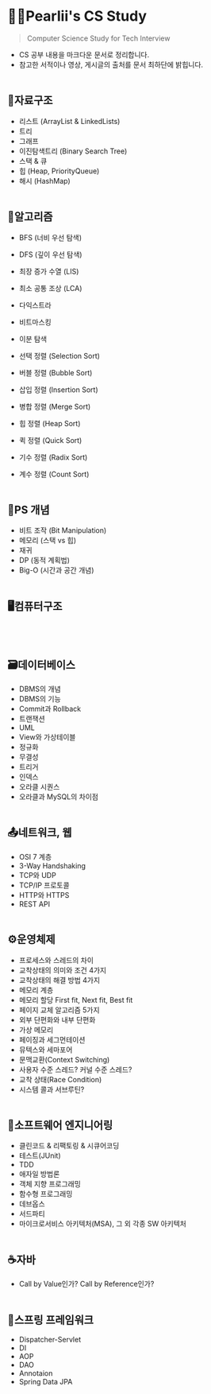 # 🐱‍👓Pearlii's CS Study
> Computer Science Study for Tech Interview
- CS 공부 내용을 마크다운 문서로 정리합니다.
- 참고한 서적이나 영상, 게시글의 출처를 문서 최하단에 밝힙니다.
<br></br>

## 🧱자료구조
  - 리스트 (ArrayList & LinkedLists)
  - 트리
  - 그래프
  - 이진탐색트리 (Binary Search Tree)
  - 스택 & 큐
  - 힙 (Heap, PriorityQueue)
  - 해시 (HashMap)
<br></br>

## 🔑알고리즘
  - BFS (너비 우선 탐색)
  - DFS (깊이 우선 탐색)
  - 최장 증가 수열 (LIS)
  - 최소 공통 조상 (LCA) 
  - 다익스트라
  - 비트마스킹
  - 이분 탐색

  - 선택 정렬 (Selection Sort)
  - 버블 정렬 (Bubble Sort)
  - 삽입 정렬 (Insertion Sort) 
  - 병합 정렬 (Merge Sort)
  - 힙 정렬 (Heap Sort)
  - 퀵 정렬 (Quick Sort)
  - 기수 정렬 (Radix Sort)
  - 계수 정렬 (Count Sort) 
<br></br>

## 🔑PS 개념
  - 비트 조작 (Bit Manipulation)
  - 메모리 (스택 vs 힙)
  - 재귀
  - DP (동적 계획법)
  - Big-O (시간과 공간 개념)
<br></br>

## 🖥컴퓨터구조
<br></br>

## 🗃데이터베이스
  - DBMS의 개념
  - DBMS의 기능
  - Commit과 Rollback
  - 트랜잭션
  - UML
  - View와 가상테이블
  - 정규화
  - 무결성
  - 트리거
  - 인덱스
  - 오라클 시퀀스
  - 오라클과 MySQL의 차이점
<br></br>

## 📤네트워크, 웹
  - OSI 7 계층
  - 3-Way Handshaking 
  - TCP와 UDP
  - TCP/IP 프로토콜
  - HTTP와 HTTPS
  - REST API
 <br></br>
 
## ⚙운영체제
  - 프로세스와 스레드의 차이
  - 교착상태의 의미와 조건 4가지
  - 교착상태의 해결 방법 4가지
  - 메모리 계층 
  - 메모리 할당 First fit, Next fit, Best fit
  - 페이지 교체 알고리즘 5가지
  - 외부 단편화와 내부 단편화
  - 가상 메모리 
  - 페이징과 세그먼테이션
  - 뮤텍스와 세마포어
  - 문맥교환(Context Switching)
  - 사용자 수준 스레드? 커널 수준 스레드?
  - 교착 상태(Race Condition)
  - 시스템 콜과 서브루틴?
<br></br>

## 🔧소프트웨어 엔지니어링
  - 클린코드 & 리팩토링 & 시큐어코딩
  - 테스트(JUnit)
  - TDD
  - 애자일 방법론
  - 객체 지향 프로그래밍
  - 함수형 프로그래밍
  - 데브옵스
  - 서드파티
  - 마이크로서비스 아키텍처(MSA), 그 외 각종 SW 아키텍처
<br></br>

## ☕자바
  - Call by Value인가? Call by Reference인가?
 <br></br>
 
## 🍃스프링 프레임워크
  - Dispatcher-Servlet 
  - DI
  - AOP
  - DAO
  - Annotaion
  - Spring Data JPA
<br></br>
